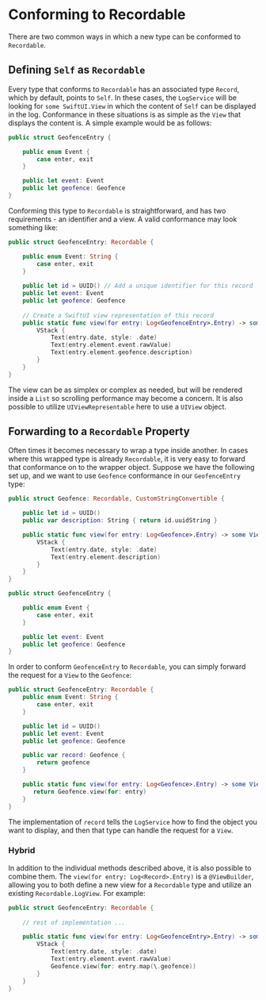 # Conforming to Recordable

There are two common ways in which a new type can be conformed to `Recordable`.

## Defining `Self` as `Recordable`

Every type that conforms to `Recordable` has an associated type `Record`, which by default, points to `Self`. In these cases, the `LogService` will be looking for `some SwiftUI.View` in which the content of `Self` can be displayed in the log. Conformance in these situations is as simple as the `View` that displays the content is. A simple example would be as follows:

```swift
public struct GeofenceEntry {

    public enum Event {
        case enter, exit
    }

    public let event: Event
    public let geofence: Geofence
}
```

Conforming this type to `Recordable` is straightforward, and has two requirements - an identifier and a view. A valid conformance may look something like:

```swift
public struct GeofenceEntry: Recordable {

    public enum Event: String {
        case enter, exit
    }
    
    public let id = UUID() // Add a unique identifier for this record
    public let event: Event
    public let geofence: Geofence
    
    // Create a SwiftUI view representation of this record
    public static func view(for entry: Log<GeofenceEntry>.Entry) -> some View {
        VStack {
            Text(entry.date, style: .date)
            Text(entry.element.event.rawValue)
            Text(entry.element.geofence.description)
        }
    }
}
```

The view can be as simplex or complex as needed, but will be rendered inside a `List` so scrolling performance may become a concern. It is also possible to utilize `UIViewRepresentable` here to use a `UIView` object.

## Forwarding to a `Recordable` Property

Often times it becomes necessary to wrap a type inside another. In cases where this wrapped type is already `Recordable`, it is very easy to forward that conformance on to the wrapper object. Suppose we have the following set up, and we want to use `Geofence` conformance in our `GeofenceEntry` type:

```swift
public struct Geofence: Recordable, CustomStringConvertible {

    public let id = UUID()
    public var description: String { return id.uuidString }

    public static func view(for entry: Log<Geofence>.Entry) -> some View {
        VStack {
            Text(entry.date, style: .date)
            Text(entry.element.description)
        }
    }
}

public struct GeofenceEntry {

    public enum Event {
        case enter, exit
    }

    public let event: Event
    public let geofence: Geofence
}
```

In order to conform `GeofenceEntry` to `Recordable`, you can simply forward the request for a `View` to the `Geofence`:

```swift
public struct GeofenceEntry: Recordable {
    public enum Event: String {
        case enter, exit
    }

    public let id = UUID()
    public let event: Event
    public let geofence: Geofence

    public var record: Geofence {
        return geofence
    }

    public static func view(for entry: Log<Geofence>.Entry) -> some View {
       return Geofence.view(for: entry)
    }
}
```

The implementation of `record` tells the `LogService` how to find the object you want to display, and then that type can handle the request for a `View`.

### Hybrid

In addition to the individual methods described above, it is also possible to combine them. The `view(for entry: Log<Record>.Entry)` is a `@ViewBuilder`, allowing you to both define a new view for a `Recordable` type and utilize an existing `Recordable.LogView`. For example:

```swift
public struct GeofenceEntry: Recordable {
  
    // rest of implementation ...

    public static func view(for entry: Log<GeofenceEntry>.Entry) -> some View {
        VStack {
            Text(entry.date, style: .date)
            Text(entry.element.event.rawValue)
            Geofence.view(for: entry.map(\.geofence))
        }
    }
}
```
